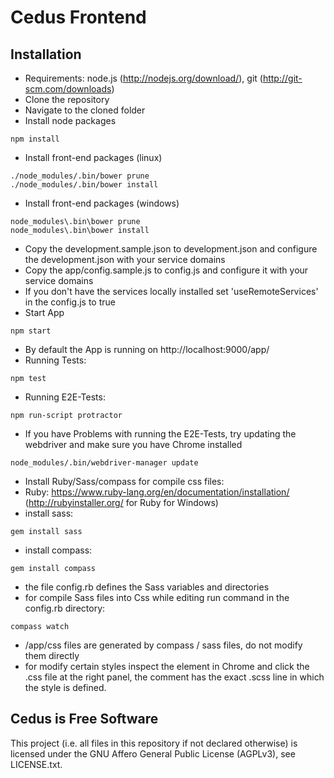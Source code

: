 # Cedus Frontend

## Installation

* Requirements: node.js (http://nodejs.org/download/), git (http://git-scm.com/downloads)
* Clone the repository
* Navigate to the cloned folder
* Install node packages
```
npm install
```
* Install front-end packages (linux)
```
./node_modules/.bin/bower prune
./node_modules/.bin/bower install
```
* Install front-end packages (windows)
```
node_modules\.bin\bower prune
node_modules\.bin\bower install
```
* Copy the development.sample.json to development.json and configure the development.json with your service domains
* Copy the app/config.sample.js to config.js and configure it with your service domains
* If you don't have the services locally installed set 'useRemoteServices' in the config.js to true
* Start App
```
npm start
```
* By default the App is running on http://localhost:9000/app/
* Running Tests:
```
npm test
```
* Running E2E-Tests:
```
npm run-script protractor
```
* If you have Problems with running the E2E-Tests, try updating the webdriver and make sure you have Chrome installed
```
node_modules/.bin/webdriver-manager update
```

* Install Ruby/Sass/compass for compile css files: 
* Ruby: https://www.ruby-lang.org/en/documentation/installation/ (http://rubyinstaller.org/ for Ruby for Windows)
* install sass:
```
gem install sass
```
* install compass:
```
gem install compass
```
* the file config.rb defines the Sass variables and directories
* for compile Sass files into Css while editing run command in the config.rb directory:
```
compass watch
```
* /app/css files are generated by compass / sass files, do not modify them directly
* for modify certain styles inspect the element in Chrome and click the .css file at the right panel, the comment has the exact .scss line in which the style is defined.


## Cedus is Free Software

This project (i.e. all files in this repository if not declared otherwise) is
licensed under the GNU Affero General Public License (AGPLv3), see
LICENSE.txt.
